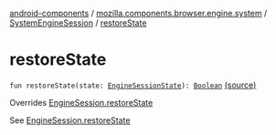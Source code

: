 [android-components](../../index.md) / [mozilla.components.browser.engine.system](../index.md) / [SystemEngineSession](index.md) / [restoreState](./restore-state.md)

# restoreState

`fun restoreState(state: `[`EngineSessionState`](../../mozilla.components.concept.engine/-engine-session-state/index.md)`): `[`Boolean`](https://kotlinlang.org/api/latest/jvm/stdlib/kotlin/-boolean/index.html) [(source)](https://github.com/mozilla-mobile/android-components/blob/master/components/browser/engine-system/src/main/java/mozilla/components/browser/engine/system/SystemEngineSession.kt#L143)

Overrides [EngineSession.restoreState](../../mozilla.components.concept.engine/-engine-session/restore-state.md)

See [EngineSession.restoreState](../../mozilla.components.concept.engine/-engine-session/restore-state.md)

